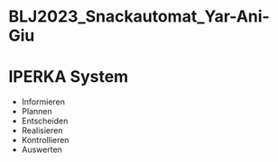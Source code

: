 # BLJ2023_Snackautomat_Yar-Ani-Giu

# IPERKA System
- Informieren
- Plannen
- Entscheiden
- Realisieren
- Kontrollieren
- Auswerten

